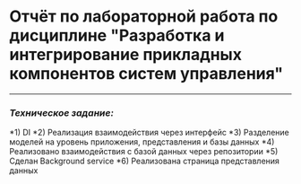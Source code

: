 # Отчёт по лабораторной работа по дисциплине "Разработка и интегрирование прикладных компонентов систем управления"
***
### ___Техническое задание:___
*1) DI
*2) Реализация взаимодействия через интерфейс
*3) Разделение моделей на уровень приложения, представления и базы данных 
*4) Реализовано взаимодействия с базой данных через репозитории
*5) Сделан Background service
*6) Реализована страница представления данных
